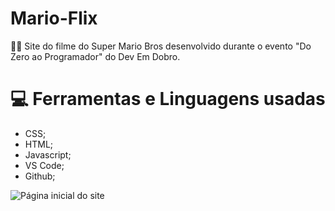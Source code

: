 # Mario-Flix
👨‍🔧 Site do filme do Super Mario Bros desenvolvido durante o evento "Do Zero ao Programador" do Dev Em Dobro.

# 💻 Ferramentas e Linguagens usadas
- CSS;
- HTML;
- Javascript;
- VS Code;
- Github;

<img src="https://i.imgur.com/thBrYQ1.png" alt="Página inicial do site">
